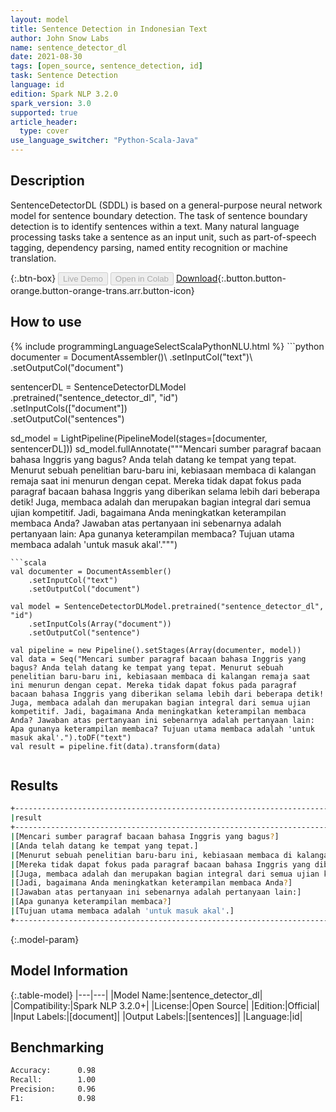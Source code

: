 ```yaml
---
layout: model
title: Sentence Detection in Indonesian Text
author: John Snow Labs
name: sentence_detector_dl
date: 2021-08-30
tags: [open_source, sentence_detection, id]
task: Sentence Detection
language: id
edition: Spark NLP 3.2.0
spark_version: 3.0
supported: true
article_header:
  type: cover
use_language_switcher: "Python-Scala-Java"
---
```


## Description

SentenceDetectorDL (SDDL) is based on a general-purpose neural network model for sentence boundary detection. The task of sentence boundary detection is to identify sentences within a text. Many natural language processing tasks take a sentence as an input unit, such as part-of-speech tagging, dependency parsing, named entity recognition or machine translation.

{:.btn-box}
<button class="button button-orange" disabled>Live Demo</button>
<button class="button button-orange" disabled>Open in Colab</button>
[Download](https://s3.amazonaws.com/auxdata.johnsnowlabs.com/public/models/sentence_detector_dl_id_3.2.0_3.0_1630318954338.zip){:.button.button-orange.button-orange-trans.arr.button-icon}

## How to use



<div class="tabs-box" markdown="1">
{% include programmingLanguageSelectScalaPythonNLU.html %}
```python
documenter = DocumentAssembler()\
    .setInputCol("text")\
    .setOutputCol("document")
    
sentencerDL = SentenceDetectorDLModel\
  .pretrained("sentence_detector_dl", "id") \
  .setInputCols(["document"]) \
  .setOutputCol("sentences")

sd_model = LightPipeline(PipelineModel(stages=[documenter, sentencerDL]))
sd_model.fullAnnotate("""Mencari sumber paragraf bacaan bahasa Inggris yang bagus? Anda telah datang ke tempat yang tepat. Menurut sebuah penelitian baru-baru ini, kebiasaan membaca di kalangan remaja saat ini menurun dengan cepat. Mereka tidak dapat fokus pada paragraf bacaan bahasa Inggris yang diberikan selama lebih dari beberapa detik! Juga, membaca adalah dan merupakan bagian integral dari semua ujian kompetitif. Jadi, bagaimana Anda meningkatkan keterampilan membaca Anda? Jawaban atas pertanyaan ini sebenarnya adalah pertanyaan lain: Apa gunanya keterampilan membaca? Tujuan utama membaca adalah 'untuk masuk akal'.""")


```
```scala
val documenter = DocumentAssembler()
    .setInputCol("text")
    .setOutputCol("document")

val model = SentenceDetectorDLModel.pretrained("sentence_detector_dl", "id")
	.setInputCols(Array("document"))
	.setOutputCol("sentence")

val pipeline = new Pipeline().setStages(Array(documenter, model))
val data = Seq("Mencari sumber paragraf bacaan bahasa Inggris yang bagus? Anda telah datang ke tempat yang tepat. Menurut sebuah penelitian baru-baru ini, kebiasaan membaca di kalangan remaja saat ini menurun dengan cepat. Mereka tidak dapat fokus pada paragraf bacaan bahasa Inggris yang diberikan selama lebih dari beberapa detik! Juga, membaca adalah dan merupakan bagian integral dari semua ujian kompetitif. Jadi, bagaimana Anda meningkatkan keterampilan membaca Anda? Jawaban atas pertanyaan ini sebenarnya adalah pertanyaan lain: Apa gunanya keterampilan membaca? Tujuan utama membaca adalah 'untuk masuk akal'.").toDF("text")
val result = pipeline.fit(data).transform(data)


```
</div>

## Results

```bash
+---------------------------------------------------------------------------------------------------------------+
|result                                                                                                         |
+---------------------------------------------------------------------------------------------------------------+
|[Mencari sumber paragraf bacaan bahasa Inggris yang bagus?]                                                    |
|[Anda telah datang ke tempat yang tepat.]                                                                      |
|[Menurut sebuah penelitian baru-baru ini, kebiasaan membaca di kalangan remaja saat ini menurun dengan cepat.] |
|[Mereka tidak dapat fokus pada paragraf bacaan bahasa Inggris yang diberikan selama lebih dari beberapa detik!]|
|[Juga, membaca adalah dan merupakan bagian integral dari semua ujian kompetitif.]                              |
|[Jadi, bagaimana Anda meningkatkan keterampilan membaca Anda?]                                                 |
|[Jawaban atas pertanyaan ini sebenarnya adalah pertanyaan lain:]                                               |
|[Apa gunanya keterampilan membaca?]                                                                            |
|[Tujuan utama membaca adalah 'untuk masuk akal'.]                                                              |
+---------------------------------------------------------------------------------------------------------------+


```

{:.model-param}
## Model Information

{:.table-model}
|---|---|
|Model Name:|sentence_detector_dl|
|Compatibility:|Spark NLP 3.2.0+|
|License:|Open Source|
|Edition:|Official|
|Input Labels:|[document]|
|Output Labels:|[sentences]|
|Language:|id|

## Benchmarking

```bash
Accuracy:      0.98
Recall:        1.00
Precision:     0.96
F1:            0.98
```